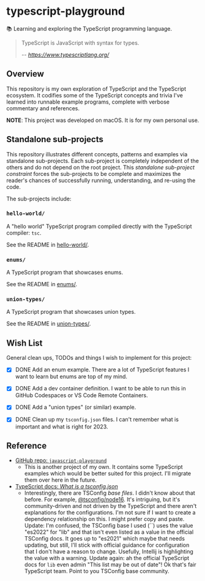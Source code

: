 # typescript-playground

📚 Learning and exploring the TypeScript programming language.

> TypeScript is JavaScript with syntax for types.
>
> -- <cite> https://www.typescriptlang.org/ </cite>


## Overview

This repository is my own exploration of TypeScript and the TypeScript ecosystem. It codifies some of the TypeScript
concepts and trivia I've learned into runnable example programs, complete with verbose commentary and references.

**NOTE**: This project was developed on macOS. It is for my own personal use.


## Standalone sub-projects

This repository illustrates different concepts, patterns and examples via standalone sub-projects. Each sub-project is
completely independent of the others and do not depend on the root project. This _standalone sub-project constraint_
forces the sub-projects to be complete and maximizes the reader's chances of successfully running, understanding, and
re-using the code.

The sub-projects include:


### `hello-world/`

A "hello world" TypeScript program compiled directly with the TypeScript compiler: `tsc`.

See the README in [hello-world/](hello-world/).


### `enums/`

A TypeScript program that showcases enums.

See the README in [enums/](enums/).

### `union-types/`

A TypeScript program that showcases union types.

See the README in [union-types/](union-types/).


## Wish List

General clean ups, TODOs and things I wish to implement for this project:

* [x] DONE Add an enum example. There are a lot of TypeScript features I want to learn but enums are top of my mind.
* [x] DONE Add a dev container definition. I want to be able to run this in GitHub Codespaces or VS Code Remote Containers.
* [x] DONE Add a "union types" (or similar) example.
* [x] DONE Clean up my `tsconfig.json` files. I can't remember what is important and what is right for 2023. 


## Reference

* [GitHub repo: `javascript-playground`](https://github.com/dgroomes/javascript-playground)
    * This is another project of my own. It contains some TypeScript examples which would be better suited for this
      project. I'll migrate them over here in the future.
* [TypeScript docs: *What is a tsconfig.json*](https://www.typescriptlang.org/docs/handbook/tsconfig-json.html)
    * Interestingly, there are TSConfig *base files*. I didn't know about that before. For example, [@tsconfig/node16](https://www.npmjs.com/package/@tsconfig/node16).
      It's intriguing, but it's community-driven and not driven by the TypeScript and there aren't explanations for the
      configurations. I'm not sure if I want to create a dependency relationship on this. I might prefer copy and paste.
      Update: I'm confused, the TSConfig base I used (``) uses the value "es2022" for "lib" and that isn't even listed
      as a value in the official TSConfig docs. It goes up to "es2021" which maybe that needs updating, but still, I'll
      stick with official guidance for configuration that I don't have a reason to change. Usefully, Intellij is highlighting
      the value with a warning. Update again: ah the official TypeScript docs for `lib` even admin "This list may be out of date"!
      Ok that's fair TypeScript team. Point to you TSConfig base community.
